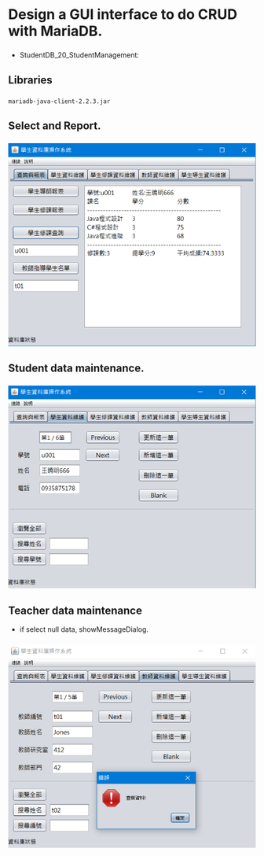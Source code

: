 # Design a GUI interface to do CRUD with MariaDB.
### 

* StudentDB_20_StudentManagement:

## Libraries
###
```
mariadb-java-client-2.2.3.jar
```
## Select and Report.
### 
![image](https://github.com/LouisJhuang/lab_0523_HW_week13/blob/master/%E6%9F%A5%E8%A9%A2%E8%88%87%E5%A0%B1%E8%A1%A8.png)

## Student data maintenance.
### 
![image](https://github.com/LouisJhuang/lab_0523_HW_week13/blob/master/%E5%AD%B8%E7%94%9F%E8%B3%87%E6%96%99%E7%B6%AD%E8%AD%B7.png)

## Teacher data maintenance
* if select null data, showMessageDialog.
### 

![image](https://github.com/LouisJhuang/lab_0523_HW_week13/blob/master/%E6%95%99%E5%B8%AB%E8%B3%87%E6%96%99%E7%B6%AD%E8%AD%B7.png)


